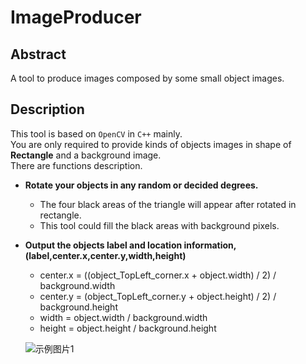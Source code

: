 # ImageProducer
## Abstract
A tool to produce images  composed by some small object images.
## Description
This tool is based on ```OpenCV``` in ```C++``` mainly.   
You are only required to provide kinds of objects images in shape of **Rectangle** and a background image.   
There are functions description.  
- **Rotate your objects in any  random  or decided degrees.**
  - The four black areas of the triangle will appear after rotated in rectangle.
  - This tool could fill the black areas with background pixels.
- **Output the objects label and location information, (label,center.x,center.y,width,height)**
  - center.x = ((object_TopLeft_corner.x + object.width) / 2) / background.width
  - center.y = (object_TopLeft_corner.y + object.height) / 2) / background.height
  - width = object.width / background.width
  - height = object.height / background.height
  
  ![示例图片1](./imgs/example2.jpg "示例图片1")
